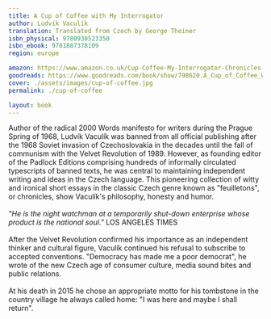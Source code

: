 ```yaml
---
title: A Cup of Coffee with My Interrogator
author: Ludvík Vaculík
translation: Translated from Czech by George Theiner
isbn_physical: 9780930523350
isbn_ebook: 9781887378109
region: europe

amazon: https://www.amazon.co.uk/Cup-Coffee-My-Interrogator-Chronicles-ebook/dp/B0722HY9JK/
goodreads: https://www.goodreads.com/book/show/798620.A_Cup_of_Coffee_With_My_Interrogator
cover: ./assets/images/cup-of-coffee.jpg
permalink: ./cup-of-coffee

layout: book
---
```

Author of the radical 2000 Words manifesto for writers during the Prague Spring of 1968, Ludvík Vaculík was banned from all official publishing after the 1968 Soviet invasion of Czechoslovakia in the decades until the fall of communism with the Velvet Revolution of 1989. However, as founding editor of the Padlock Editions comprising hundreds of informally circulated typescripts of banned texts, he was central to maintaining independent writing and ideas in the Czech language. This pioneering collection of witty and ironical short essays in the classic Czech genre known as "feuilletons", or chronicles, show Vaculík's philosophy, honesty and humor.
<br><br>
*"He is the night watchman at a temporarily shut-down enterprise whose product is the national soul."* LOS ANGELES TIMES
<br><br>
After the Velvet Revolution confirmed his importance as an independent thinker and cultural figure, Vaculík continued his refusal to subscribe to accepted conventions. "Democracy has made me a poor democrat", he wrote of the new Czech age of consumer culture, media sound bites and public relations.
<br><br>
At his death in 2015 he chose an appropriate motto for his tombstone in the country village he always called home: "I was here and maybe I shall return".
